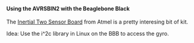 #### Using the AVRSBIN2 with the Beaglebone Black 

The [Inertial Two Sensor Board](http://www.atmel.com/tools/AVRSBIN2.aspx) from
Atmel is a pretty interesing bit of kit.

Idea:
  Use the i^2c library in Linux on the BBB to access the gyro.
